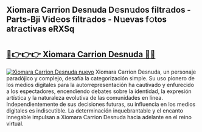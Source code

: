 ## Xiomara Carrion Desnuda D𝚎sn𝚞dos filtr𝚊dos - Parts-Bji Vid𝚎os filtr𝚊dos - N𝚞evas f𝚘tos atr𝚊ctivas eRXSq

# <h2><a href="http://mb14z4.tromn.icu/?c=Xiomara+Carrion+Desnuda">🔗👉👉👉 Xiomara Carrion Desnuda 🔗🔗</a></h2>

[![Xiomara Carrion Desnuda nuevo](https://i.imgur.com/pEAQMta.gif)](http://mb14z4.tromn.icu/?c=Xiomara+Carrion+Desnuda)
Xiomara Carrion Desnuda, un personaje paradójico y complejo, desafía la categorización simple. Su uso pionero de los medios digitales para la autorrepresentación ha cautivado y enfurecido a los espectadores, encendiendo debates sobre la identidad, la expresión artística y la naturaleza evolutiva de las comunidades en línea. Independientemente de sus decisiones futuras, su influencia en los medios digitales es indiscutible. La determinación inquebrantable y el encanto innegable impulsan a Xiomara Carrion Desnuda hacia adelante en el reino virtual.
